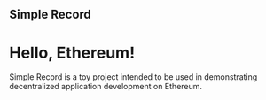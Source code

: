 Simple Record
-------------

# Hello, Ethereum!
Simple Record is a toy project intended to be used in demonstrating decentralized application development on Ethereum.

